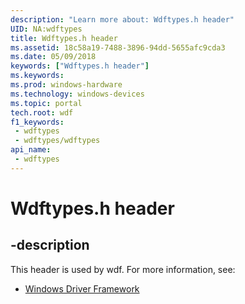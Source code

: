 ```yaml
---
description: "Learn more about: Wdftypes.h header"
UID: NA:wdftypes
title: Wdftypes.h header
ms.assetid: 18c58a19-7488-3896-94dd-5655afc9cda3
ms.date: 05/09/2018
keywords: ["Wdftypes.h header"]
ms.keywords: 
ms.prod: windows-hardware
ms.technology: windows-devices
ms.topic: portal
tech.root: wdf
f1_keywords:
 - wdftypes
 - wdftypes/wdftypes
api_name:
 - wdftypes
---
```


# Wdftypes.h header


## -description

This header is used by wdf. For more information, see:

- [Windows Driver Framework](../_wdf/index.md)

